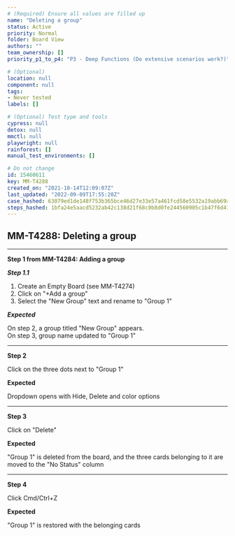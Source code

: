 ```yaml
---
# (Required) Ensure all values are filled up
name: "Deleting a group"
status: Active
priority: Normal
folder: Board View
authors: ""
team_ownership: []
priority_p1_to_p4: "P3 - Deep Functions (Do extensive scenarios work?)"

# (Optional)
location: null
component: null
tags: 
- Never tested
labels: []

# (Optional) Test type and tools
cypress: null
detox: null
mmctl: null
playwright: null
rainforest: []
manual_test_environments: []

# Do not change
id: 15460611
key: MM-T4288
created_on: "2021-10-14T12:09:07Z"
last_updated: "2022-09-09T17:55:20Z"
case_hashed: 63079ed1de148f753b365bce46d27e33e57a461fcd58e5532a19abb69a79f9c08d942beec39d871662d6d71797e8c650
steps_hashed: 1bfa24e5aacd5232ab42c138d21f68c0b8d0fe244560905c1b47f6d412a12e7e05a3ba151d376e3ac0bc3a3e6aa1e6de
---
```


<!-- (Auto-generated) Based on frontmatter's "key" and "name" -->

## MM-T4288: Deleting a group

---

**Step 1 from MM-T4284: Adding a group**

<!-- (Auto-generated) Note: Step 1.1 should not be updated here. Instead, modify directly to the referenced MM-T4284 test case. -->

_**Step 1.1**_

1. Create an Empty Board (see MM-T4274)
2. Click on "+Add a group"
3. Select the "New Group" text and rename to "Group 1"

_**Expected**_

On step 2, a group titled "New Group" appears.\
On step 3, group name updated to "Group 1"

---

**Step 2**

Click on the three dots next to "Group 1"

**Expected**

Dropdown opens with Hide, Delete and color options

---

**Step 3**

Click on "Delete"

**Expected**

"Group 1" is deleted from the board, and the three cards belonging to it are moved to the "No Status" column

---

**Step 4**

Click Cmd/Ctrl+Z

**Expected**

"Group 1" is restored with the belonging cards
